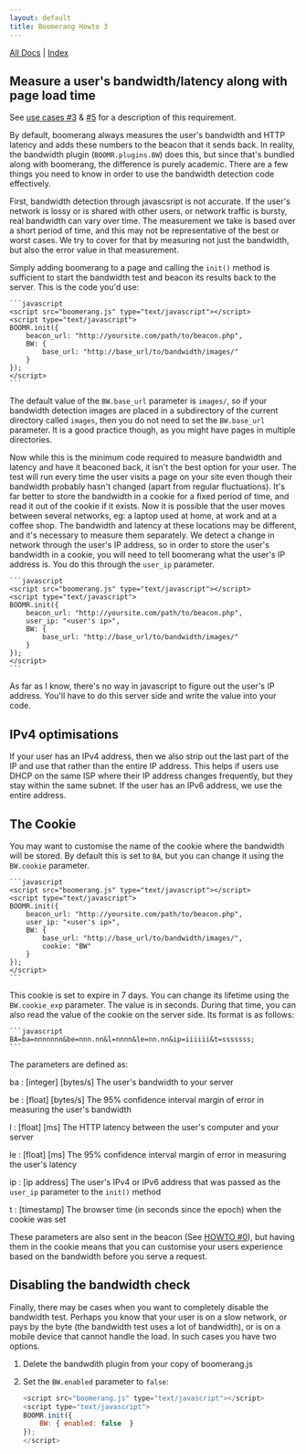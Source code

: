 ```yaml
---
layout: default
title: Boomerang Howto 3
---
```


[All Docs](/) | [Index](index.html)

Measure a user's bandwidth/latency along with page load time
------------------------------------------------------------

See [use cases \#3](../use-cases.html#uc-3) &
[\#5](../use-cases.html#uc-5) for a description of this requirement.

By default, boomerang always measures the user's bandwidth and HTTP
latency and adds these numbers to the beacon that it sends back. In
reality, the bandwidth plugin (`BOOMR.plugins.BW`) does this, but since
that's bundled along with boomerang, the difference is purely academic.
There are a few things you need to know in order to use the bandwidth
detection code effectively.

First, bandwidth detection through javascsript is not accurate. If the
user's network is lossy or is shared with other users, or network
traffic is bursty, real bandwidth can vary over time. The measurement we
take is based over a short period of time, and this may not be
representative of the best or worst cases. We try to cover for that by
measuring not just the bandwidth, but also the error value in that
measurement.

Simply adding boomerang to a page and calling the `init()` method is
sufficient to start the bandwidth test and beacon its results back to
the server. This is the code you'd use:

    ```javascript
    <script src="boomerang.js" type="text/javascript"></script>
    <script type="text/javascript">
    BOOMR.init({
        beacon_url: "http://yoursite.com/path/to/beacon.php",
        BW: {
            base_url: "http://base_url/to/bandwidth/images/"
        }
    });
    </script>
    ```

The default value of the `BW.base_url` parameter is `images/`, so if
your bandwidth detection images are placed in a subdirectory of the
current directory called `images`, then you do not need to set the
`BW.base_url` parameter. It is a good practice though, as you might have
pages in multiple directories.

Now while this is the minimum code required to measure bandwidth and
latency and have it beaconed back, it isn't the best option for your
user. The test will run every time the user visits a page on your site
even though their bandwidth probably hasn't changed (apart from regular
fluctuations). It's far better to store the bandwidth in a cookie for a
fixed period of time, and read it out of the cookie if it exists. Now it
is possible that the user moves between several networks, eg: a laptop
used at home, at work and at a coffee shop. The bandwidth and latency at
these locations may be different, and it's necessary to measure them
separately. We detect a change in network through the user's IP address,
so in order to store the user's bandwidth in a cookie, you will need to
tell boomerang what the user's IP address is. You do this through the
`user_ip` parameter.

    ```javascript
    <script src="boomerang.js" type="text/javascript"></script>
    <script type="text/javascript">
    BOOMR.init({
        beacon_url: "http://yoursite.com/path/to/beacon.php",
        user_ip: "<user's ip>",
        BW: {
            base_url: "http://base_url/to/bandwidth/images/"
        }
    });
    </script>
    ```

As far as I know, there's no way in javascript to figure out the user's
IP address. You'll have to do this server side and write the value into
your code.

IPv4 optimisations
------------------

If your user has an IPv4 address, then we also strip out the last part
of the IP and use that rather than the entire IP address. This helps if
users use DHCP on the same ISP where their IP address changes
frequently, but they stay within the same subnet. If the user has an
IPv6 address, we use the entire address.

The Cookie
----------

You may want to customise the name of the cookie where the bandwidth
will be stored. By default this is set to `BA`, but you can change it
using the `BW.cookie` parameter.

    ```javascript
    <script src="boomerang.js" type="text/javascript"></script>
    <script type="text/javascript">
    BOOMR.init({
        beacon_url: "http://yoursite.com/path/to/beacon.php",
        user_ip: "<user's ip>",
        BW: {
            base_url: "http://base_url/to/bandwidth/images/",
            cookie: "BW"
        }
    });
    </script>
    ```

This cookie is set to expire in 7 days. You can change its lifetime
using the `BW.cookie_exp` parameter. The value is in seconds. During
that time, you can also read the value of the cookie on the server side.
Its format is as follows:

    ```javascript
    BA=ba=nnnnnnn&be=nnn.nn&l=nnnn&le=nn.nn&ip=iiiiii&t=sssssss;
    ```

The parameters are defined as:

ba
:   [integer] [bytes/s] The user's bandwidth to your server

be
:   [float] [bytes/s] The 95% confidence interval margin of error in
    measuring the user's bandwidth

l
:   [float] [ms] The HTTP latency between the user's computer and your
    server

le
:   [float] [ms] The 95% confidence interval margin of error in
    measuring the user's latency

ip
:   [ip address] The user's IPv4 or IPv6 address that was passed as the
    `user_ip` parameter to the `init()` method

t
:   [timestamp] The browser time (in seconds since the epoch) when the
    cookie was set

These parameters are also sent in the beacon (See [HOWTO
\#0](howto-0.html)), but having them in the cookie means that you can
customise your users experience based on the bandwidth before you serve
a request.

## Disabling the bandwidth check

Finally, there may be cases when you want to completely disable the
bandwidth test. Perhaps you know that your user is on a slow network, or
pays by the byte (the bandwidth test uses a lot of bandwidth), or is on
a mobile device that cannot handle the load. In such cases you have two
options.

1.  Delete the bandwdith plugin from your copy of boomerang.js
2.  Set the `BW.enabled` parameter to `false`:

    ```javascript
    <script src="boomerang.js" type="text/javascript"></script>
    <script type="text/javascript">
    BOOMR.init({
        BW: { enabled: false  }
    });
    </script>
    ```

<div id="results">
</div>

<script src="/boomerang/boomerang.js" type="text/javascript"> </script>
<script src="/boomerang/plugins/bw.js" type="text/javascript"> </script>
<script src="/boomerang/plugins/navtiming.js" type="text/javascript"> </script>
<script src="/boomerang/plugins/rt.js" type="text/javascript"> </script>
<script src="howtos.js" type="text/javascript"> </script>
<script type="text/javascript">
BOOMR.init({
		user_ip: '10.0.0.1',
		BW: {
			base_url: '/boomerang/images/',
			cookie: 'HOWTO-BA'
		},
		RT: {
			cookie: 'HOWTO-RT'
		}
	});
</script>
